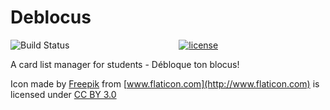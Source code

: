 # Deblocus

<p align="center">
<a href="https://travis-ci.org/pleonex/Deblocus"><img alt="Build Status" src="https://travis-ci.org/pleonex/deblocus.svg?branch=develop" align="left" /></a>
<a href="http://www.gnu.org/copyleft/gpl.html"><img alt="license" src="https://img.shields.io/badge/license-GPL%20V3-blue.svg?style=flat" /></a>
</p>

A card list manager for students - Débloque ton blocus!


Icon made by [Freepik](http://www.freepik.com) from [www.flaticon.com](http://www.flaticon.com) is licensed under [CC BY 3.0](http://creativecommons.org/licenses/by/3.0/)
